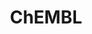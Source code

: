 ---
layout: default
bigquery: https://console.cloud.google.com/bigquery?p=patents-public-data&d=ebi_chembl&page=dataset
citation: '"The ChEMBL database in 2017." Anna Gaulton, Anne Hersey, Michał Nowotka,
  A Patrícia Bento, Jon Chambers, David Mendez, Prudence Mutowo, Francis Atkinson,
  Louisa J Bellis, Elena Cibrián-Uhalte, Mark Davies, Nathan Dedman, Anneli Karlsson,
  María Paula Magariños, John P Overington, George Papadatos, Ines Smit, Andrew R
  Leach Nucleic acids Research (2017) 45 (Database Issue), D945-D954'
contributors: European Bioinformatics Institute
cost: None
description: ChEMBL Data is a manually curated database of small molecules used in
  drug discovery, including information about existing patented drugs.
documentation: 'schema: https://www.ebi.ac.uk/chembl/db_schema


  '
last_edit: 04/08/2022, 04:56:19
location: https://console.cloud.google.com/marketplace/product/google_patents_public_datasets/chembl
maintained_by: EMBL-EBI, an outstation of European Molecular Biology Laboratory
related_publications: '

  ChEMBL: towards direct deposition of bioassay data.


  Mendez D, Gaulton A, Bento AP, Chambers J, De Veij M, Félix E, Magariños MP, Mosquera
  JF, Mutowo P, Nowotka M, Gordillo-Marañón M, Hunter F, Junco L, Mugumbate G, Rodriguez-Lopez
  M, Atkinson F, Bosc N, Radoux CJ, Segura-Cabrera A, Hersey A, Leach AR.


  — Nucleic Acids Res. 2019; 47(D1):D930-D940. doi: 10.1093/nar/gky1075

  '
schema_fields:
- full_molformula
- assay_param_id
- l6
- helm_notation
- assay_tax_id
- cell_ontology_id
- metref_id
- pchembl_value
- confidence
- smarts
- first_in_class
- mutation
- mol_hrac_id
- aspect
- natural_product
- withdrawn_flag
- hba
- updated_on
- actsm_id
- ddd_value
- therapeutic_flag
- chebi_par_id
- title
- mc_target_accession
- component_synonym
- met_conversion
- chirality
- mol_atc_id
- abstract
- substrate_record_id
- drugind_id
- research_stem
- oral
- curation_comment
- warning_country
- standard_units
- standard_flag
- class_level
- parenteral
- l4
- formulation_id
- mc_target_name
- patent_expire_date
- status
- frac_code
- label
- organism
- bao_endpoint
- withdrawn_country
- mesh_heading
- site_residues
- acd_most_apka
- enzyme_tid
- targcomp_id
- rtb
- mec_id
- species_group_flag
- assay_subcellular_fraction
- usan_substem
- assay_tissue
- first_page
- metabolite_record_id
- src_compound_id
- molecule_type
- ref_id
- sei
- warnref_id
- withdrawn_class
- disease_efficacy
- type
- domain_description
- year
- major_class
- published_value
- qed_weighted
- assay_category
- version
- structure_type
- sequence_md5sum
- indref_id
- hbd
- set_name
- cidx
- psa
- published_type
- parent_molregno
- cl_lincs_id
- nda_type
- compound_key
- assay_organism
- homologue
- standard_type
- site_id
- data_validity_comment
- mecref_id
- usan_year
- ddd_comment
- start_position
- hbd_lipinski
- pubmed_id
- tbl
- warning_id
- ddd_id
- class_type
- polymer_flag
- stem
- target_mapping
- comp_go_id
- normal_range_min
- protein_class_id
- site_name
- assay_id
- variant_id
- max_phase_for_ind
- bao_id
- uo_units
- units
- level3_description
- aromatic_rings
- met_id
- efo_term
- uberon_id
- standard_text_value
- num_alerts
- cx_logd
- acd_most_bpka
- target_type
- cell_source_tax_id
- ro3_pass
- annotation
- product_id
- targrel_id
- isoform
- binding_site_comment
- irac_code
- parent_id
- cell_source_organism
- path
- standard_upper_value
- src_description
- met_comment
- idx
- end_position
- bto_id
- l2
- entity_id
- authors
- usan_stem
- molecular_species
- efo_id
- level5
- acd_logp
- trade_name
- predbind_id
- bei
- max_phase
- strength
- activity_count
- oc_id
- synonyms
- aidx
- molregno
- drug_substance_flag
- record_id
- downgraded
- ass_cls_map_id
- doc_id
- ridx
- standard_inchi_key
- company
- l7
- patent_use_code
- route
- parent_type
- enzyme_name
- assay_source
- as_id
- relationship_desc
- component_id
- usan_stem_id
- l5
- approval_date
- assay_class_id
- level1
- ap_id
- job_id
- atc_code
- src_short_name
- level4_description
- withdrawn_year
- num_ro5_violations
- mw_freebase
- assay_desc
- doc_type
- dosed_ingredient
- description
- parameter_type
- stem_class
- qudt_units
- pathway_id
- activity_id
- std_act_id
- level1_description
- dosage_form
- black_box_warning
- withdrawn_reason
- active_molregno
- level4
- mol_irac_id
- curated_by
- assay_test_type
- full_mwt
- db_version
- pathway_key
- value
- warning_year
- activity_comment
- last_active
- published_relation
- hrac_code
- mechanism_of_action
- direct_interaction
- delist_flag
- innovator_company
- cell_description
- num_lipinski_ro5_violations
- compd_id
- mw_monoisotopic
- protein_class_synonym
- le
- related_tid
- rgid
- level3
- level2_description
- sequence
- relationship
- bao_format
- warning_class
- potential_duplicate
- warning_type
- mc_organism
- co_stem_id
- level2
- warning_description
- country
- mc_target_type
- res_stem_id
- action_type
- submission_date
- upper_value
- who_name
- previous_company
- ad_type
- mol_frac_id
- creation_date
- source
- canonical_smiles
- compsyn_id
- tid
- frac_class_id
- toid
- last_page
- mechanism_comment
- entity_type
- domain_id
- issue
- availability_type
- patent_id
- smid
- drug_product_flag
- alogp
- protclasssyn_id
- molsyn_id
- standard_value
- cell_id
- sitecomp_id
- pref_name
- cell_source_tissue
- cx_most_bpka
- applicant_full_name
- go_id
- source_domain_id
- text_value
- stat
- ddd_admr
- biocomp_id
- prediction_method
- parent_go_id
- domain_name
- priority
- published_units
- cell_name
- l8
- active_ingredient
- irac_class_id
- name
- updated_by
- clo_id
- target_desc
- src_assay_id
- volume
- caloha_id
- tid_fixed
- src_id
- accession
- drug_record_id
- confidence_score
- ref_type
- alert_set_id
- molfile
- l3
- mc_tax_id
- alert_id
- short_name
- ingredient
- selectivity_comment
- cx_logp
- assay_cell_type
- log_id
- orig_description
- journal
- cpd_str_alert_id
- result_flag
- syn_type
- molecular_mechanism
- tissue_id
- definition
- component_type
- topical
- comments
- acd_logd
- db_source
- hrac_class_id
- inorganic_flag
- doi
- hba_lipinski
- standard_relation
- protein_class_desc
- mesh_id
- first_approval
- domain_type
- who_extra
- chembl_id
- publication_number
- lle
- assay_type
- prod_pat_id
- ddd_units
- cx_most_apka
- ref_url
- relation
- parameter_value
- subgroup
- tax_id
- patent_no
- prodrug
- comp_class_id
- alert_name
- l1
- cellosaurus_id
- usan_stem_definition
- normal_range_max
- heavy_atoms
- indication_class
- assay_strain
- relationship_type
- compound_name
- standard_inchi
shortname: chembl
tags:
- biotechnology
- health
- chemical
- bioinformatics
- medical
terms_of_use: CC BY-SA 3.0
title: ChEMBL
uuid: e232a192-965c-4ec9-904c-155b6dfe56c5
---